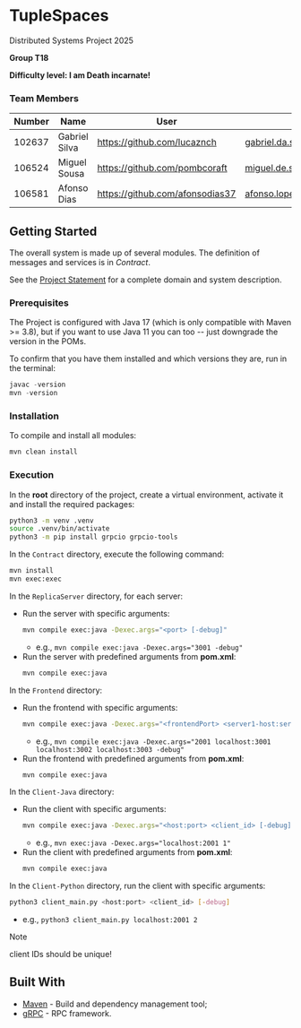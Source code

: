 # TupleSpaces

Distributed Systems Project 2025

**Group T18**

**Difficulty level: I am Death incarnate!**


### Team Members


| Number | Name              | User                              | Email                                  |
|--------|-------------------|-----------------------------------|----------------------------------------|
| 102637  | Gabriel Silva    | <https://github.com/lucaznch>     | <gabriel.da.silva@tecnico.ulisboa.pt>  |
| 106524  | Miguel Sousa     | <https://github.com/pombcoraft>   | <miguel.de.sousa@tecnico.ulisboa.pt>   | 
| 106581  | Afonso Dias      | <https://github.com/afonsodias37> | <afonso.lopes.dias@tecnico.ulisboa.pt> |

## Getting Started

The overall system is made up of several modules.
The definition of messages and services is in _Contract_.

See the [Project Statement](https://github.com/tecnico-distsys/Tuplespaces-2025) for a complete domain and system description.

### Prerequisites

The Project is configured with Java 17 (which is only compatible with Maven >= 3.8), but if you want to use Java 11 you
can too -- just downgrade the version in the POMs.

To confirm that you have them installed and which versions they are, run in the terminal:

```s
javac -version
mvn -version
```

### Installation

To compile and install all modules:

```s
mvn clean install
```

### Execution
In the **root** directory of the project, create a virtual environment, activate it and install the required packages:
```bash
python3 -m venv .venv
source .venv/bin/activate
python3 -m pip install grpcio grpcio-tools
```

In the `Contract` directory, execute the following command:
```bash
mvn install
mvn exec:exec
```

In the `ReplicaServer` directory, for each server:
- Run the server with specific arguments:
    ```bash
    mvn compile exec:java -Dexec.args="<port> [-debug]"
    ```
    - e.g., `mvn compile exec:java -Dexec.args="3001 -debug"`
- Run the server with predefined arguments from **pom.xml**:
    ```bash
    mvn compile exec:java
    ```

In the `Frontend` directory:
- Run the frontend with specific arguments:
    ```bash
    mvn compile exec:java -Dexec.args="<frontendPort> <server1-host:server1-port> <server2-host:server2-port> <server3-host:server3-port> [-debug]"
    ```
    - e.g., `mvn compile exec:java -Dexec.args="2001 localhost:3001 localhost:3002 localhost:3003 -debug"`
- Run the frontend with predefined arguments from **pom.xml**:
    ```bash
    mvn compile exec:java
    ```

In the `Client-Java` directory:
- Run the client with specific arguments:
    ```bash
    mvn compile exec:java -Dexec.args="<host:port> <client_id> [-debug]"
    ```
    - e.g., `mvn exec:java -Dexec.args="localhost:2001 1"`
- Run the client with predefined arguments from **pom.xml**:
    ```bash
    mvn compile exec:java
    ```

In the `Client-Python` directory, run the client with specific arguments:
```bash
python3 client_main.py <host:port> <client_id> [-debug]
```
- e.g., `python3 client_main.py localhost:2001 2`


>[!NOTE]
> client IDs should be unique!


## Built With

* [Maven](https://maven.apache.org/) - Build and dependency management tool;
* [gRPC](https://grpc.io/) - RPC framework.